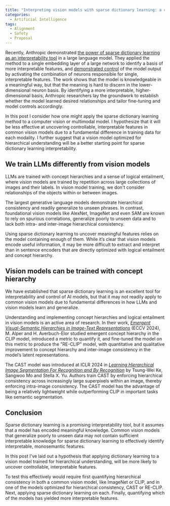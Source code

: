 ```yaml
---
title: "Interpreting vision models with sparse dictionary learning: a case for hierarchical learning"
categories:
  - Artificial Intelligence
tags:
  - Alignment
  - Safety
  - Proposal
---
```



Recently, Anthropic demonstrated [the power of sparse dictionary learning as an interpretability tool](https://transformer-circuits.pub/2024/scaling-monosemanticity/index.html) in a large language model. They applied the method to a single embedding layer of a large network to identify a basis of more interpretable features, and [demonstrated control](https://www.anthropic.com/news/golden-gate-claude) of the model output by activating the combination of neurons responsible for single, interpretable features. The work shows that the model is knowledgeable in a meaningful way, but that the meaning is hard to discern in the lower-dimensional neuron basis. By identifying a more interpretable, higher-dimensional basis, Anthropic researchers lay the groundwork to establish whether the model learned desired relationships and tailor fine-tuning and model controls accordingly. 
<!-- Note: not all recovered features appear to be meaningful, which may be due to shortcomings in either the original model or the sparse dictionary learning approach. -->

In this post I consider how one might apply the sparse dictionary learning method to a computer vision or multimodal model.  I hypothesize that it will be less effective at uncovering controllable, interpretable features in common vision models due to a fundamental difference in training data for each modality. I further suggest that a vision model optimized for hierarchical understanding will be a better starting point for sparse dictionary learning interpretability. 

## We train LLMs differently from vision models 

LLMs are trained with concept hierarchies and a sense of logical entailment, where vision models are trained by repetition across large collections of images and their labels. In vision model training, we don't consider relationships of the objects within or between images. 

The largest generative language models demonstrate hierarchical consistency and readily generalize to unseen phrases. 
In contrast, foundational vision models like AlexNet, ImageNet and even SAM are known to 
rely on spurious correlations, 
generalize poorly to unseen data and to lack both intra- and inter-image hierarchical consistency. 

<!-- SAM is one of the most powerful vision models available today, but it lacks intra-image hierarchical consistency. In the figure below, reproduced from Figure 6 of [*Learning Hierarchical Image Segmentation For Recognition and By Recognition*](https://openreview.net/forum?id=IRcv4yFX6z), SAM correctly identifies a fishing scene, but semantically gives the label 'fish' to both the man and fish in the image.  -->

<!-- ![Fig 6 from *Learning Hierarchical Image Segmentation For Recognition and By Recognition*]({{site.baseurl}}/assets/images/CAST-SAM-fishing.png) -->

Using sparse dictionary learning to uncover meaningful features relies on the model containing enough of them. While it’s clear that vision models encode useful information, it may be more difficult to extract and interpret than in sentence encoders that are directly optimized with logical entailment and concept hierarchy. 



## Vision models can be trained with concept hierarchy

We have established that sparse dictionary learning is an excellent tool for interpretability and control of AI models, but that it may not readily apply to common vision models due to fundamental differences in how LLMs and vision models learn and generalize.

Understanding and implementing concept hierarchies and logical entailment in vision models is an active area of research.
In their work, [*Emergent Visual-Semantic Hierarchies in Image-Text Representations*](https://arxiv.org/pdf/2407.08521)  (ECCV 2024), M. Alper and H. Averbuch-Elor studied emergent concept hierarchy in the CLIP model, introduced a metric to quantify it, and fine-tuned the model on this metric to produce the "RE-CLIP" model, with quantitative and qualitative improvement to concept hierarchy and inter-image consistency in the model’s latent representations. 


The CAST model was introduced at ICLR 2024 in [*Learning Hierarchical Image Segmentation For Recognition and By Recognition*](https://openreview.net/forum?id=IRcv4yFX6z) by Tsung-Wei Ke, Sangwoo Mo and Stella X. Yu.  Authors train CAST by enforcing hierarchical consistency across increasingly large superpixels within an image, thereby enforcing intra-image consistency. The CAST model has the advantage of being a relatively lightweight while outperforming CLIP in important tasks like semantic segmentation. 



## Conclusion 

Sparse dictionary learning is a promising interpretability tool, but it assumes that a model has encoded meaningful knowledge. Common vision models that generalize poorly to unseen data may not contain sufficient interpretable knowledge for sparse dictionary learning to effectively identify interpretable, monosemantic features. 

In this post I've laid out a hypothesis that applying dictionary learning to a vision model trained for hierarchical understanding, will be more likely to uncover controllable, interpretable features. 

To test this effectively would require first quantifying hierarchical consistency in both a common vision model, like ImageNet or CLIP, and in one of the models optimized for hierarchical consistency, CAST or RE-CLIP. Next, applying sparse dictionary learning on each. Finally, quantifying which of the models has yielded more interpretable features. 
